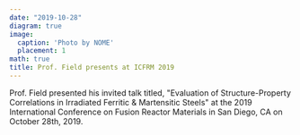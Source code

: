```yaml
---
date: "2019-10-28"
diagram: true
image:
  caption: 'Photo by NOME'
  placement: 1
math: true
title: Prof. Field presents at ICFRM 2019
---
```


Prof. Field presented his invited talk titled, "Evaluation of Structure-Property Correlations in Irradiated Ferritic & Martensitic Steels" at the 2019 International Conference on Fusion Reactor Materials in San Diego, CA on October 28th, 2019.
